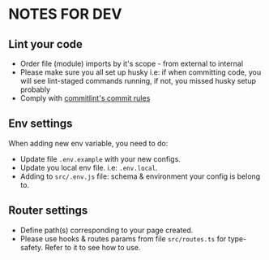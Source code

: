 # NOTES FOR DEV

## Lint your code
- Order file (module) imports by it's scope - from external to internal
- Please make sure you all set up husky i.e: if when committing code, you will see lint-staged commands running, if not, you missed husky setup probably
- Comply with [commitlint's commit rules](https://github.com/conventional-changelog/commitlint/tree/master/%40commitlint/config-conventional#rules)

## Env settings

When adding new env variable, you need to do:
- Update file `.env.example` with your new configs.
- Update you local env file. i.e: `.env.local`.
- Adding to `src/.env.js` file: schema & environment your config is belong to.

## Router settings

- Define path(s) corresponding to your page created.
- Please use hooks & routes params from file `src/routes.ts` for type-safety. Refer to it to see how to use.
